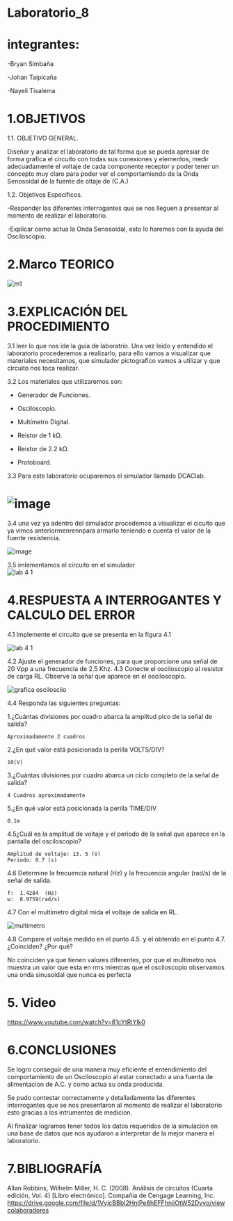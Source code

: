
# Laboratorio_8

# integrantes:

-Bryan Simbaña

-Johan Taipicaña

-Nayeli Tisalema

# 1.OBJETIVOS

1.1. OBJETIVO GENERAL.

Diseñar y analizar el laboratorio de tal forma que se pueda apresiar de forma grafica el circuito con todas sus conexiones y elementos, medir adecuadamente el voltaje de cada componente receptor y poder tener un concepto muy claro para poder ver el comportamiendo de la Onda Senosoidal de la fuente de oltaje de (C.A.)

1.2. Objetivos Especificos.



-Responder las diferentes interrogantes que se nos lleguen a presentar al momento de realizar el laboratorio.


-Explicar  como actua la Onda Senosoidal, esto lo haremos con la ayuda del Osciloscopio.


# 2.Marco TEORICO

![m1](https://user-images.githubusercontent.com/85522189/132277599-0404c38e-e476-424f-9a23-b62afc7944b9.PNG)

# 3.EXPLICACIÓN DEL PROCEDIMIENTO

3.1 leer lo que nos ide la guia de laboratrio. Una vez leido y entendido el laboratorio procederemos a realizarlo, para ello vamos a visualizar que materiales necesitamos, que simulador pictografico vamos a utilizar y que circuito nos toca realizar.

3.2 Los materiales que utilizaremos son:

* Generador de Funciones.

* Osciloscopio.

* Multímetro Digital.

* Reistor de 1 kΩ.

* Reistor de 2.2 kΩ.

* Protoboard.

3.3 Para este laboratorio ocuparemos el simulador llamado DCAClab.

#  ![image](https://user-images.githubusercontent.com/85320165/132339824-532645de-ef93-4fad-8627-203b6c87dc5d.png)
 
 3.4 una vez ya adentro del simulador procedemos a visualizar el cicuito que ya vimos anteriormenrennpara armarlo teniendo e cuenta el valor de la fuente resistencia.     
 
 ![image](https://user-images.githubusercontent.com/85320165/132340259-b22b7f13-6728-4cbe-9e82-68bd96210301.png)

3.5 imlementamos el circuito en el simulador                                                                                                                                                                                                                                                                                                                                                                                              
![lab 4 1](https://user-images.githubusercontent.com/81887698/132283451-313ea32d-0610-48b6-ba0b-c2157d8ce943.PNG)


# 4.RESPUESTA A INTERROGANTES Y CALCULO DEL ERROR

4.1	Implemente el circuito que se presenta en la figura 4.1

![lab 4 1](https://user-images.githubusercontent.com/81887698/132283451-313ea32d-0610-48b6-ba0b-c2157d8ce943.PNG)

4.2 Ajuste el generador de funciones, para que proporcione una señal de 20 Vpp a una frecuencia de 2.5 Khz.
4.3	Conecte el osciloscopio al resistor de carga RL. Observe la señal que aparece en el osciloscopio.

![grafica oscilosciio](https://user-images.githubusercontent.com/81887698/132283461-16742220-35e9-493b-a94a-d1a3914e2dff.PNG)


4.4	Responda las siguientes preguntas:
  
  1.¿Cuántas divisiones por cuadro abarca la amplitud pico de la señal de salida?
    
    Aproximadamente 2 cuadros
  
  2.¿En qué valor está posicionada la perilla VOLTS/DIV?
    
    10(V)
    
  3.¿Cuántas divisiones por cuadro abarca un ciclo completo de la señal de salida?
  
    4 Cuadros aproximadamente
    
  5.¿En qué valor está posicionada la perilla TIME/DIV
  
    0.1m
    
4.5¿Cuál es la amplitud de voltaje y el periodo de la señal que aparece en la pantalla del osciloscopio?

    Amplitud de voltaje: 13. 5 (V) 
    Periodo: 0.7 (s)
    
4.6 Determine la frecuencia natural (Hz) y la frecuencia angular (rad/s) de la señal de salida.

    f:	1.4284	(Hz)
    ω:	8.9759(rad/s)
  
4.7	Con el multímetro digital mida el voltaje de salida en RL.

![multimetro](https://user-images.githubusercontent.com/81887698/132283471-ba4e68dd-0833-466f-9fcb-059c548beec8.PNG)


4.8	Compare el voltaje medido en el punto 4.5. y el obtenido en el punto 4.7.
¿Coinciden?	¿Por qué?

No coinciden ya que tienen valores diferentes, por que el multímetro nos muestra un valor que esta en rms
mientras que el osciloscopio observamos una onda sinusoidal que nunca es perfecta

# 5. Video 

https://www.youtube.com/watch?v=81cYtRiYlk0

# 6.CONCLUSIONES

Se logro conseguir de una manera muy eficiente el entendimiento del comportamiento de un Osciloscopio al estar conectado a una fuenta de alimentacion de A.C. y como actua su onda producida.

Se pudo contestar correctamente y detalladamente las diferentes interrogantes que se nos presentaron al momento de realizar el laboratorio esto gracias a los intrumentos de medicion.

Al finalizar logramos tener todos los datos requeridos de la simulacion en una base de datos que nos ayudaron a interpretar de la mejor manera el laboratorio.


# 7.BIBLIOGRAFÍA 

Allan Robbins, Wilhelm Miller, H. C. (2008). Análisis de circuitos (Cuarta edición, Vol. 4) [Libro electrónico]. Compañia de Cengage Learning, Inc. https://drive.google.com/file/d/1VyjcBBbI2HnIPe8hEFFhniiOtW52Dvyo/viewcolaboradores
